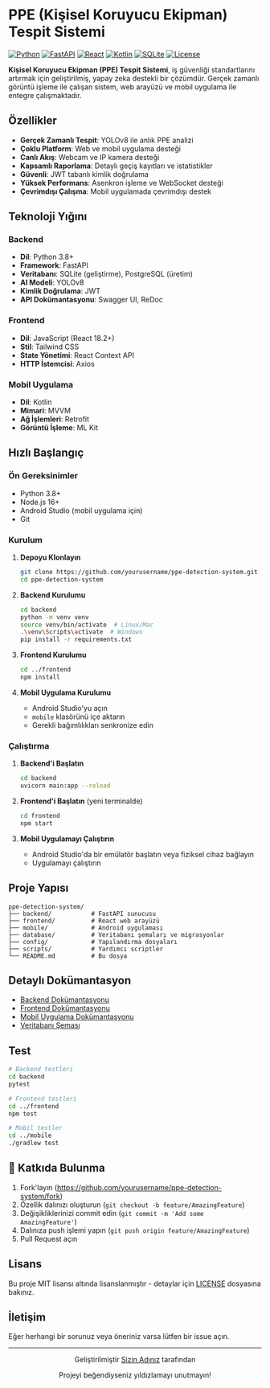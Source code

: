 # PPE (Kişisel Koruyucu Ekipman) Tespit Sistemi

[![Python](https://img.shields.io/badge/Python-3.8+-blue.svg)](https://www.python.org/downloads/)
[![FastAPI](https://img.shields.io/badge/FastAPI-0.104+-green.svg)](https://fastapi.tiangolo.com/)
[![React](https://img.shields.io/badge/React-18.2+-blue.svg)](https://reactjs.org/)
[![Kotlin](https://img.shields.io/badge/Kotlin-1.8.0-purple.svg)](https://kotlinlang.org/)
[![SQLite](https://img.shields.io/badge/SQLite-3.40+-teal.svg)](https://www.sqlite.org/)
[![License](https://img.shields.io/badge/License-MIT-yellow.svg)](LICENSE)

**Kişisel Koruyucu Ekipman (PPE) Tespit Sistemi**, iş güvenliği standartlarını artırmak için geliştirilmiş, yapay zeka destekli bir çözümdür. Gerçek zamanlı görüntü işleme ile çalışan sistem, web arayüzü ve mobil uygulama ile entegre çalışmaktadır.

## Özellikler

- **Gerçek Zamanlı Tespit**: YOLOv8 ile anlık PPE analizi
- **Çoklu Platform**: Web ve mobil uygulama desteği
- **Canlı Akış**: Webcam ve IP kamera desteği
- **Kapsamlı Raporlama**: Detaylı geçiş kayıtları ve istatistikler
- **Güvenli**: JWT tabanlı kimlik doğrulama
- **Yüksek Performans**: Asenkron işleme ve WebSocket desteği
- **Çevrimdışı Çalışma**: Mobil uygulamada çevrimdışı destek

## Teknoloji Yığını

### Backend
- **Dil**: Python 3.8+
- **Framework**: FastAPI
- **Veritabanı**: SQLite (geliştirme), PostgreSQL (üretim)
- **AI Modeli**: YOLOv8
- **Kimlik Doğrulama**: JWT
- **API Dokümantasyonu**: Swagger UI, ReDoc

### Frontend
- **Dil**: JavaScript (React 18.2+)
- **Stil**: Tailwind CSS
- **State Yönetimi**: React Context API
- **HTTP İstemcisi**: Axios

### Mobil Uygulama
- **Dil**: Kotlin
- **Mimari**: MVVM
- **Ağ İşlemleri**: Retrofit
- **Görüntü İşleme**: ML Kit

## Hızlı Başlangıç

### Ön Gereksinimler

- Python 3.8+
- Node.js 16+
- Android Studio (mobil uygulama için)
- Git

### Kurulum

1. **Depoyu Klonlayın**
   ```bash
   git clone https://github.com/yourusername/ppe-detection-system.git
   cd ppe-detection-system
   ```

2. **Backend Kurulumu**
   ```bash
   cd backend
   python -m venv venv
   source venv/bin/activate  # Linux/Mac
   .\venv\Scripts\activate  # Windows
   pip install -r requirements.txt
   ```

3. **Frontend Kurulumu**
   ```bash
   cd ../frontend
   npm install
   ```

4. **Mobil Uygulama Kurulumu**
   - Android Studio'yu açın
   - `mobile` klasörünü içe aktarın
   - Gerekli bağımlılıkları senkronize edin

### Çalıştırma

1. **Backend'i Başlatın**
   ```bash
   cd backend
   uvicorn main:app --reload
   ```

2. **Frontend'i Başlatın** (yeni terminalde)
   ```bash
   cd frontend
   npm start
   ```

3. **Mobil Uygulamayı Çalıştırın**
   - Android Studio'da bir emülatör başlatın veya fiziksel cihaz bağlayın
   - Uygulamayı çalıştırın

## Proje Yapısı

```
ppe-detection-system/
├── backend/           # FastAPI sunucusu
├── frontend/          # React web arayüzü
├── mobile/            # Android uygulaması
├── database/          # Veritabanı şemaları ve migrasyonlar
├── config/            # Yapılandırma dosyaları
├── scripts/           # Yardımcı scriptler
└── README.md          # Bu dosya
```

## Detaylı Dokümantasyon

- [Backend Dokümantasyonu](./backend/README.md)
- [Frontend Dokümantasyonu](./frontend/README.md)
- [Mobil Uygulama Dokümantasyonu](./mobile/README.md)
- [Veritabanı Şeması](./database/README.md)

## Test

```bash
# Backend testleri
cd backend
pytest

# Frontend testleri
cd ../frontend
npm test

# Mobil testler
cd ../mobile
./gradlew test
```

## 🤝 Katkıda Bulunma

1. Fork'layın (https://github.com/yourusername/ppe-detection-system/fork)
2. Özellik dalınızı oluşturun (`git checkout -b feature/AmazingFeature`)
3. Değişikliklerinizi commit edin (`git commit -m 'Add some AmazingFeature'`)
4. Dalınıza push işlemi yapın (`git push origin feature/AmazingFeature`)
5. Pull Request açın

## Lisans

Bu proje MIT lisansı altında lisanslanmıştır - detaylar için [LICENSE](LICENSE) dosyasına bakınız.

## İletişim

Eğer herhangi bir sorunuz veya öneriniz varsa lütfen bir issue açın.

---

<div align="center">
  <p>Geliştirilmiştir <a href="https://github.com/yourusername">Sizin Adınız</a> tarafından</p>
  <p>Projeyi beğendiyseniz yıldızlamayı unutmayın!</p>
</div>
